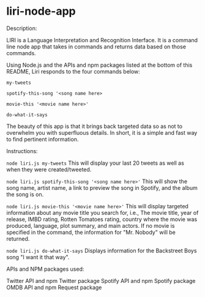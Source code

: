 # liri-node-app

Description:

LIRI is a Language Interpretation and Recognition Interface. It is a command line node app that takes in commands and returns data based on those commands.

Using Node.js and the APIs and npm packages listed at the bottom of this README, Liri responds to the four commands below: 

```my-tweets```

```spotify-this-song '<song name here>```

```movie-this '<movie name here>'```

```do-what-it-says```

The beauty of this app is that it brings back targeted data so as not to overwhelm you with superfluous details. In short, it is a simple and fast way to find pertinent information.

Instructions:

```node liri.js my-tweets```
This will display your last 20 tweets as well as when they were created/tweeted.

```node liri.js spotify-this-song '<song name here>'```
This will show the song name, artist name, a link to preview the song in Spotify, and the album the song is on.

```node liri.js movie-this '<movie name here>'```
This will display targeted information about any movie title you search for, i.e., The movie title, year of release, IMBD rating, Rotten Tomatoes rating, country where the movie was produced, language, plot summary, and main actors.
If no movie is specified in the command, the information for "Mr. Nobody" will be returned.

```node liri.js do-what-it-says```
Displays information for the Backstreet Boys song "I want it that way".

APIs and NPM packages used:

Twitter API and npm Twitter package
Spotify API and npm Spotify package
OMDB API and npm Request package
